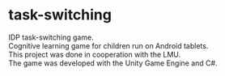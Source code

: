 # task-switching

IDP task-switching game. \
Cognitive learning game for children run on Android tablets. \
This project was done in cooperation with the LMU. \
The game was developed with the Unity Game Engine and C#.
